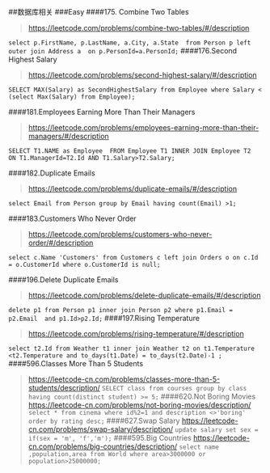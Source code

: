 ##数据库相关
###Easy
####175. Combine Two Tables
><https://leetcode.com/problems/combine-two-tables/#/description>
	
 ``
select p.FirstName, p.LastName, a.City, a.State 
from Person p left outer join Address a 
                on p.PersonId=a.PersonId;
 `` 
####176.Second Highest Salary
><https://leetcode.com/problems/second-highest-salary/#/description>

``SELECT MAX(Salary) as SecondHighestSalary
from Employee
where Salary <
(select Max(Salary) from Employee);
``

####181.Employees Earning More Than Their Managers
><https://leetcode.com/problems/employees-earning-more-than-their-managers/#/description>

``
SELECT T1.NAME as Employee 
FROM Employee T1 INNER JOIN Employee T2 
ON T1.ManagerId=T2.Id AND T1.Salary>T2.Salary;
``

####182.Duplicate Emails
><https://leetcode.com/problems/duplicate-emails/#/description>
 
 ``
 select Email from Person group by Email having count(Email) >1;
 ``
 
####183.Customers Who Never Order
><https://leetcode.com/problems/customers-who-never-order/#/description>

``
select c.Name 'Customers'
from Customers c left join Orders o
    on c.Id = o.CustomerId
where o.CustomerId is null;
``

####196.Delete Duplicate Emails
><https://leetcode.com/problems/delete-duplicate-emails/#/description>

``
delete p1 from Person p1 inner join Person p2
where p1.Email = p2.Email 
and p1.Id>p2.Id;
``
####197.Rising Temperature
><https://leetcode.com/problems/rising-temperature/#/description>

``
select t2.Id
 from Weather t1 inner join Weather t2
 on t1.Temperature <t2.Temperature
 and to_days(t1.Date) = to_days(t2.Date)-1 ;
``
####596.Classes More Than 5 Students
><https://leetcode-cn.com/problems/classes-more-than-5-students/description/>
``
SELECT class from courses group by class having count(distinct student) >= 5;
``
####620.Not Boring Movies
><https://leetcode-cn.com/problems/not-boring-movies/description/>
``
select * from cinema where id%2=1 and description <>'boring' order by rating desc;
``
####627.Swap Salary
><https://leetcode-cn.com/problems/swap-salary/description/>
``
update salary set sex = if(sex = 'm', 'f','m');
``
####595.Big Countries
><https://leetcode-cn.com/problems/big-countries/description/>
``
select name ,population,area from World where area>3000000 or population>25000000;
``




